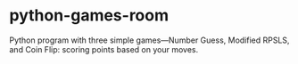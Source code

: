 # python-games-room
Python program with three simple games—Number Guess, Modified RPSLS, and Coin Flip: scoring points based on your moves.
